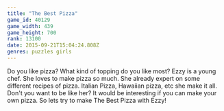 ```yaml
---
title: "The Best Pizza"
game_id: 40129
game_width: 439
game_height: 700
rank: 13100
date: 2015-09-21T15:04:24.808Z
genres: puzzles girls
---
```

Do you like pizza? What kind of topping do you like most? Ezzy is a young chef. She loves to make pizza so much. She already expert on some different recipes of pizza. Italian Pizza, Hawaiian pizza, etc she make it all. Don't you want to be like her? It would be interesting if you can make your own pizza. So lets try to make The Best Pizza with Ezzy!